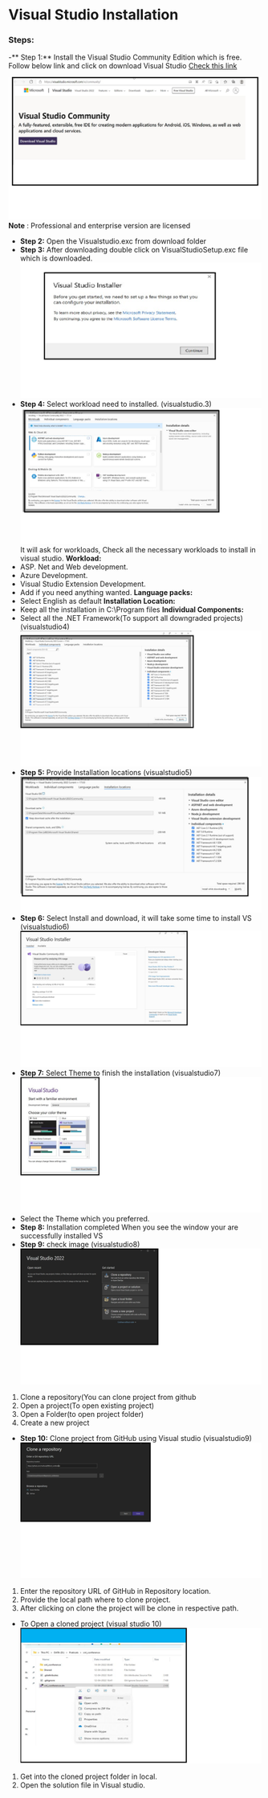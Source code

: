# Visual Studio Installation

### Steps:
-** Step 1:**  Install the Visual Studio Community Edition which is free. Follow below link and click on download Visual Studio
[Check this link  ](https://visualstudio.microsoft.com/vs/community/)

![image](https://github.com/cloudnloud/.Netapplication/blob/master/Azure%20Web-App-Deployment/Images/visualstudio1.png)
**Note** : Professional and enterprise version are licensed
- **Step 2:**  Open the Visualstudio.exc from download folder 
- **Step 3:**  After downloading double click on VisualStudioSetup.exc file which is downloaded. 
![image](https://github.com/cloudnloud/.Netapplication/blob/master/Azure%20Web-App-Deployment/Images/visualstudio2.png)
- **Step 4:**  Select workload need to installed. (visualstudio.3)
![image](https://github.com/cloudnloud/.Netapplication/blob/master/Azure%20Web-App-Deployment/Images/visualstudio3.png)
It will ask for workloads, Check all the necessary workloads to install in visual studio.
**Workload:**
-	ASP. Net and Web development.
-	Azure Development.
-	Visual Studio Extension Development.
-	Add if you need anything wanted.
**Language packs:**
-	Select English as default
**Installation Location:**
-	Keep all the installation in C:\Program files
**Individual Components:**
- Select all the .NET Framework(To support all downgraded projects) (visualstudio4)
![image](https://github.com/cloudnloud/.Netapplication/blob/master/Azure%20Web-App-Deployment/Images/visualstudio4.png)
- **Step 5:**  Provide Installation locations (visualstudio5)
![image](https://github.com/cloudnloud/.Netapplication/blob/master/Azure%20Web-App-Deployment/Images/visualstudio5.png)
- **Step 6:** Select Install and download, it will take some time to install VS (visualstudio6)
![image](https://github.com/cloudnloud/.Netapplication/blob/master/Azure%20Web-App-Deployment/Images/visualstudio6.png)
- **Step 7:** Select Theme to finish the installation (visualstudio7)
![image](https://github.com/cloudnloud/.Netapplication/blob/master/Azure%20Web-App-Deployment/Images/visualstudio7.png)
- Select the Theme which you preferred.
- **Step 8:** Installation completed When you see the window your are successfully installed VS
- **Step 9:** check image (visualstudio8)
![image](https://github.com/cloudnloud/.Netapplication/blob/master/Azure%20Web-App-Deployment/Images/visualstudio8.png)
1.	Clone a repository(You can clone project from github
2.	Open a project(To open existing project)
3.	Open a Folder(to open project folder)
4.	Create a new project
- **Step 10:** Clone project from GitHub using Visual studio (visualstudio9)
![image](https://github.com/cloudnloud/.Netapplication/blob/master/Azure%20Web-App-Deployment/Images/visualstudio9.png)
1.	Enter the repository URL of GitHub in Repository location.
2.	Provide the local path where to clone project.
3.	After clicking on clone the project will be clone in respective path.
- To Open a cloned project (visual studio 10)
![image](https://github.com/cloudnloud/.Netapplication/blob/master/Azure%20Web-App-Deployment/Images/visualstudi10.png)
1.	Get into the cloned project folder in local.
2.	Open the solution file in Visual studio.

